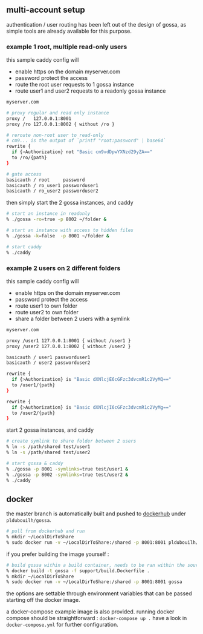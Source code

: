 ## multi-account setup

authentication / user routing has been left out of the design of gossa, as simple tools are already available for this purpose.

### example 1 root, multiple read-only users

this sample caddy config will
 + enable https on the domain myserver.com
 + password protect the access
 + route the root user requests to 1 gossa instance
 + route user1 and user2 requests to a readonly gossa instance

```sh
myserver.com

# proxy regular and read only instance
proxy /   127.0.0.1:8001
proxy /ro 127.0.0.1:8002 { without /ro }

# reroute non-root user to read-only
# cm9... is the output of `printf "root:password" | base64`
rewrite {
  if {>Authorization} not "Basic cm9vdDpwYXNzd29yZA=="
  to /ro/{path}
}

# gate access
basicauth / root     password
basicauth / ro_user1 passworduser1
basicauth / ro_user2 passworduser2
```

then simply start the 2 gossa instances, and caddy

```sh
# start an instance in readonly
% ./gossa -ro=true -p 8002 ~/folder &

# start an instance with access to hidden files
% ./gossa -k=false  -p 8001 ~/folder &

# start caddy
% ./caddy
```

### example 2 users on 2 different folders

this sample caddy config will
 + enable https on the domain myserver.com
 + password protect the access
 + route user1 to own folder
 + route user2 to own folder
 + share a folder between 2 users with a symlink

```sh
myserver.com

proxy /user1 127.0.0.1:8001 { without /user1 }
proxy /user2 127.0.0.1:8002 { without /user2 }

basicauth / user1 passworduser1
basicauth / user2 passworduser2

rewrite {
  if {>Authorization} is "Basic dXNlcjE6cGFzc3dvcmR1c2VyMQ=="
  to /user1/{path}
}

rewrite {
  if {>Authorization} is "Basic dXNlcjI6cGFzc3dvcmR1c2VyMg=="
  to /user2/{path}
}
```

start 2 gossa instances, and caddy

```sh
# create symlink to share folder between 2 users
% ln -s /path/shared test/user1
% ln -s /path/shared test/user2

# start gossa & caddy
% ./gossa -p 8001 -symlinks=true test/user1 &
% ./gossa -p 8002 -symlinks=true test/user2 &
% ./caddy
```

## docker

the master branch is automatically built and pushed to [dockerhub](https://hub.docker.com/r/pldubouilh/gossa) under `pldubouilh/gossa`.

```sh
# pull from dockerhub and run
% mkdir ~/LocalDirToShare
% sudo docker run -v ~/LocalDirToShare:/shared -p 8001:8001 pldubouilh/gossa
```

if you prefer building the image yourself :

```sh
# build gossa within a build container, needs to be ran within the sources, ../ from here, and run
% docker build -t gossa -f support/build.Dockerfile .
% mkdir ~/LocalDirToShare
% sudo docker run -v ~/LocalDirToShare:/shared -p 8001:8001 gossa
```

the options are settable through environment variables that can be passed starting off the docker image.

a docker-compose example image is also provided. running docker compose should be straightforward : `docker-compose up .` have a look in `docker-compose.yml` for further configuration.